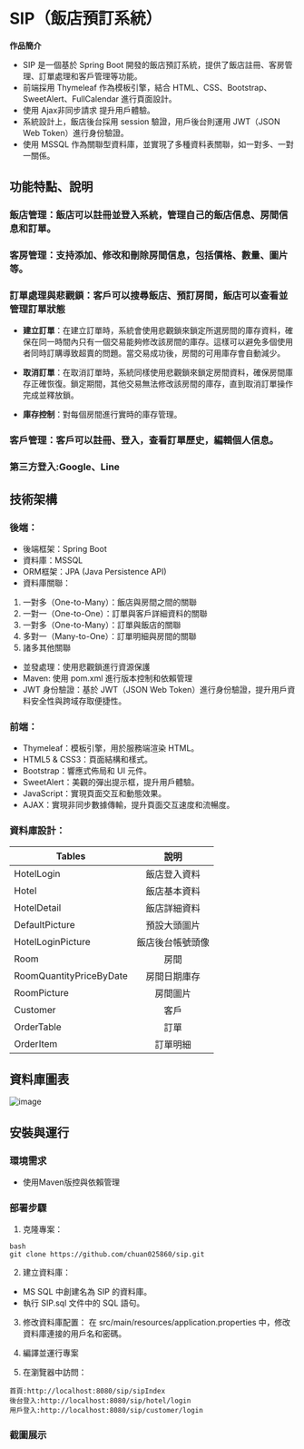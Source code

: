 # SIP（飯店預訂系統）

**作品簡介**

* SIP 是一個基於 Spring Boot 開發的飯店預訂系統，提供了飯店註冊、客房管理、訂單處理和客戶管理等功能。
* 前端採用 Thymeleaf 作為模板引擎，結合 HTML、CSS、Bootstrap、SweetAlert、FullCalendar 進行頁面設計。
* 使用 Ajax非同步請求 提升用戶體驗。
* 系統設計上，飯店後台採用 session 驗證，用戶後台則運用 JWT（JSON Web Token）進行身份驗證。
* 使用 MSSQL 作為關聯型資料庫，並實現了多種資料表關聯，如一對多、一對一關係。

## 功能特點、說明
### 飯店管理：飯店可以註冊並登入系統，管理自己的飯店信息、房間信息和訂單。
### 客房管理：支持添加、修改和刪除房間信息，包括價格、數量、圖片等。
### 訂單處理與悲觀鎖：客戶可以搜尋飯店、預訂房間，飯店可以查看並管理訂單狀態
* **建立訂單**：在建立訂單時，系統會使用悲觀鎖來鎖定所選房間的庫存資料，確保在同一時間內只有一個交易能夠修改該房間的庫存。這樣可以避免多個使用者同時訂購導致超賣的問題。當交易成功後，房間的可用庫存會自動減少。

* **取消訂單**：在取消訂單時，系統同樣使用悲觀鎖來鎖定房間資料，確保房間庫存正確恢復。鎖定期間，其他交易無法修改該房間的庫存，直到取消訂單操作完成並釋放鎖。

* **庫存控制**：對每個房間進行實時的庫存管理。

### 客戶管理：客戶可以註冊、登入，查看訂單歷史，編輯個人信息。
### 第三方登入:Google、Line
## 技術架構
### 後端：
* 後端框架：Spring Boot
* 資料庫：MSSQL
* ORM框架：JPA (Java Persistence API)
* 資料庫關聯：
1. 一對多（One-to-Many）：飯店與房間之間的關聯
2. 一對一（One-to-One）：訂單與客戶詳細資料的關聯
3. 一對多（One-to-Many）：訂單與飯店的關聯
4. 多對一（Many-to-One）：訂單明細與房間的關聯
5. 諸多其他關聯
* 並發處理：使用悲觀鎖進行資源保護
* Maven: 使用 pom.xml 進行版本控制和依賴管理
* JWT 身份驗證：基於 JWT（JSON Web Token）進行身份驗證，提升用戶資料安全性與跨域存取便捷性。
  

### 前端：
* Thymeleaf：模板引擎，用於服務端渲染 HTML。
* HTML5 & CSS3：頁面結構和樣式。
* Bootstrap：響應式佈局和 UI 元件。
* SweetAlert：美觀的彈出提示框，提升用戶體驗。
* JavaScript：實現頁面交互和動態效果。
* AJAX：實現非同步數據傳輸，提升頁面交互速度和流暢度。

### 資料庫設計：
| Tables  | 說明 |
| ------------- |:-------------:|
| HotelLogin      | 飯店登入資料    |
| Hotel       | 飯店基本資料  |
| HotelDetail     | 飯店詳細資料|
| DefaultPicture      | 預設大頭圖片|
| HotelLoginPicture      | 飯店後台帳號頭像|
| Room     | 房間     |
| RoomQuantityPriceByDate      | 房間日期庫存     |
| RoomPicture      | 房間圖片     |
| Customer      | 客戶     |
| OrderTable      | 訂單    |
| OrderItem      | 訂單明細     |
## 資料庫圖表
![image](https://github.com/user-attachments/assets/29ad0936-bdec-467c-ae7d-6bb86ed0c97a)

## 安裝與運行
### 環境需求
* 使用Maven版控與依賴管理
### 部署步驟
1. 克隆專案：
```
bash
git clone https://github.com/chuan025860/sip.git
```
2. 建立資料庫：
* MS SQL 中創建名為 SIP 的資料庫。
* 執行 SIP.sql 文件中的 SQL 語句。

3. 修改資料庫配置：
在 src/main/resources/application.properties 中，修改資料庫連接的用戶名和密碼。

4. 編譯並運行專案

5. 在瀏覽器中訪問：
```
首頁:http://localhost:8080/sip/sipIndex
後台登入:http://localhost:8080/sip/hotel/login
用戶登入:http://localhost:8080/sip/customer/login
```
### 截圖展示


